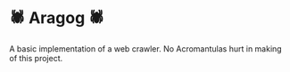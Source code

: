 # 🕷️ Aragog 🕷️

A basic implementation of a web crawler. No Acromantulas hurt in making of this project.
